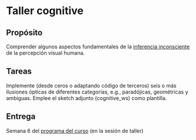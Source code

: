 # Taller cognitive

## Propósito

Comprender algunos aspectos fundamentales de la [inferencia inconsciente](https://github.com/VisualComputing/Cognitive) de la percepción visual humana.

## Tareas

Implemente (desde ceros o adaptando código de terceros) seis o más ilusiones ópticas de diferentes categorías, e.g., paradójicas, geométricas y ambiguas. Emplee el sketch adjunto (cognitive_ws) como plantilla.

## Entrega

Semana 6 del [programa del curso](https://visualcomputing.github.io/) (en la sesión de taller)
